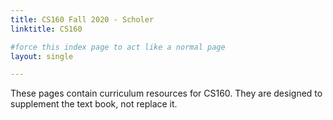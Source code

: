 ```yaml
---
title: CS160 Fall 2020 - Scholer
linktitle: CS160

#force this index page to act like a normal page
layout: single

---
```


These pages contain curriculum resources for CS160. They are designed to supplement the text book,
not replace it.
